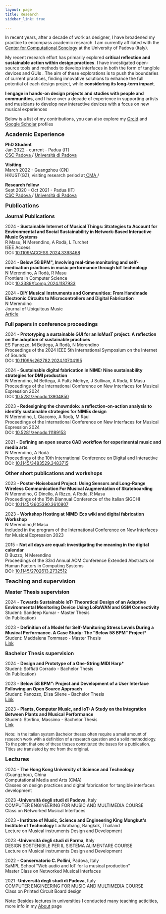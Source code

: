 ```yaml
---
layout: page
title: Research
sidebar_link: true

---
```






<p>

In recent years, after a decade of work as designer, I have broadened my practice to encompass academic research. I am currently affiliated with the <a href="https://csc.dei.unipd.it/" target="_blank">Center for Computational Sonology</a>  at the University of Padova (Italy).
</p>
<p>
My recent research effort has primarily explored <b>critical reflection and sustainable action within design practices</b>. I have investigated open-source tools and methods to develop interfaces in both the form of tangible devices and GUIs . The aim of these explorations is to push the boundaries of current practices, finding innovative solutions to enhance the full potential of each design project, while <b>considering its long-term impact</b>.
</p>
<p>
<b> I engage in hands-on design projects and studies with people and communities</b>, and I have over a decade of experience in supporting artists and musicians to develop new interactive devices with a focus on new musical experiences
</p>
<p>
Below is a list of my contributions, you can also explore my <a href="https://orcid.org/0000-0003-1970-2769" target="_blank">Orcid</a> and <a href="https://scholar.google.com/citations?user=Bl2vmM8AAAAJ&hl=en" target="_blank">Google Scholar</a> profiles
</p> 


<p><font size="4"> <b> Academic Experience</b> </font> </p>

<p>
<b> PhD Student </b> <br>
Jan 2022 - current - Padua (IT)
<br><a href="http://csc.dei.unipd.it/" target="_blank" > CSC Padova </a>/ <a href="https://www.unipd.it/" target="_blank" > Università di Padova </a>

</p>

<p>
<b> Visiting </b> <br>
March 2022 - Guangzhou (CN)
<br> HKUST(GZ), visiting research period at<a href="https://cma.hkust-gz.edu.cn/" target="_blank" > CMA </a>/ <a href="https://www.unipd.it/" target="_blank" >  </a>

</p>

<p>
<b> Research fellow </b> <br>
Sept 2020 - Oct 2021 - Padua (IT)
<br><a href="http://csc.dei.unipd.it/" target="_blank" > CSC Padova </a>/ <a href="https://www.unipd.it/" target="_blank" > Università di Padova </a>

</p>


<p><font size="4"> <b> Publications</b> </font> </p>

<p><font size="3.5"> <b>Journal Publications</b> </font> </p>





<p>
2024 - <b>Sustainable Internet of Musical Things: Strategies to Account for Environmental and Social Sustainability in Network-Based Interactive Music Systems</b><br>
R Masu, N Merendino, A Rodà, L Turchet <br>
IEEE Access <br> DOI: <a href="https://doi.org/10.1109/ACCESS.2024.3393468" target="_blank">10.1109/ACCESS.2024.3393468</a> 
</p>

<p>
2024 -<b> Below 58 BPM", Involving real-time monitoring and self-medication practices in music performance through IoT technology</b><br>
N Merendino, A Rodà, R Masu <br>
Frontiers in Computer Science <br> DOI: <a href="https://doi.org/10.3389/fcomp.2024.1187933" target="_blank">10.3389/fcomp.2024.1187933</a> 
</p>

<p>
2024 -<b> DIY Musical Instruments and Communities: From Handmade Electronic Circuits to Microcontrollers and Digital Fabrication</b><br>
N Merendino <br>
Journal of Ubiquitous Music <br> <a href="https://periodicos.ufes.br/j-ubimus" target="_blank">Article</a> 
</p>



<p><font size="3.5"> <b>Full papers in conference proceedings</b> </font> </p>

<p>
2024 - <b>Prototyping a sustainable GUI for an IoMusT project: A reflection on the adoption of sustainable practices</b><br>
ES Panozzo, M Bettega, A Rodà, N Merendino <br>
Proceedings of the 2024 IEEE 5th International Symposium on the Internet of Sounds
 <br> 
DOI: <a href="https://doi.org/10.1109/is262782.2024.10704195" target="_blank">10.1109/is262782.2024.10704195</a> 
</p>



<p>
2024 -<b> Sustainable digital fabrication in NIME: Nine sustainability strategies for DMI production</b><br>
N Merendino, M Bettega, A Pultz Melbye, J Sullivan, A Rodà, R Masu <br>
Proceedings of the International Conference on New Interfaces for Musical Expression 2024 <br> 
DOI: <a href="https://doi.org/10.5281/zenodo.13904850" target="_blank">10.5281/zenodo.13904850</a> 
</p>



<p>
2023 -<b> Redesigning the chowndolo: a reflection-on-action analysis to identify sustainable strategies for NIMEs design</b><br>
N Merendino, L Giacomo, A Rodà, M Raul <br>
Proceedings of the International Conference on New Interfaces for Musical Expression 2024 <br> DOI: <a href="https://doi.org/10.5281/zenodo.11189153 " target="_blank">10.5281/zenodo.11189153</a>   
</p>

<p>
2021 - <b>Defining an open source CAD workflow for experimental music and media arts</b><br>
N Merendino, A Rodà<br>
Proceedings of the 10th International Conference on Digital and Interactive <br> DOI: <a href=" https://doi.org/10.1145/3483529.3483715" target="_blank">10.1145/3483529.3483715</a>   
</p>

<p><font size="3.5"> <b>Other short publications and workshops </b> </font> </p>

<p>
2023 -<b> Poster-Noiseboard Project: Using Sensors and Long-Range Wireless Communication For Musical Augmentation of Skateboarding</b><br>
N Merendino, G Dinello, A Rizzo, A Rodà, R Masu <br>
Proceedings of the 15th Biannual Conference of the Italian SIGCHI <br> DOI:  <a href="https://doi.org/10.1145/3605390.3610807" target="_blank">10.1145/3605390.3610807</a>  
</p>

<p>
2023 -<b> Workshop Hosting at NIME: Eco wiki and digital fabrication Workshop</b><br>
N Merendino,R Masu <br>
Included in the program of the International Conference on New Interfaces for Musical Expression 2023
 
</p>

<p>
2015 - <b>Not all days are equal: investigating the meaning in the digital calendar </b><br>
D Buzzo, N Merendino <br>
Proceedings of the 33rd Annual ACM Conference Extended Abstracts on Human Factors in Computing Systems <br> DOI: <a href=" https://doi.org/10.1145/2702613.2732512" target="_blank">10.1145/2702613.2732512</a>   
</p>



<p><font size="4"> <b>Teaching and supervision </b> </font> </p>

<p><font size="3.5"> <b>Master Thesis supervision</b> </font> </p>

<p>
2024 - <b>Towards Sustainable IoT: Theoretical Design of an Adaptive Environmental Monitoring Device Using LoRaWAN and GSM Connectivity</b> <br>
Student: Sandeep Kumar - Master Thesis <br>
(In Publication)
</p>

<p>
2023 - <b>Definition of a Model for Self-Monitoring Stress Levels During a Musical Performance. A Case Study: The "Below 58 BPM" Project*</b> <br>
Student: Maddalena Tommaso - Master Thesis <br>
<a href=" https://thesis.unipd.it/handle/20.500.12608/60405" target="_blank">Link</a>   
</p>

<p><font size="3.5"> <b>Bachelor Thesis supervision</b> </font> </p>

<p>
2024 - <b>Design and Prototype of a One-String MIDI Harp*</b> <br>
Student: Soffiati Corrado - Bachelor Thesis <br>
(In Publication)
</p>

<p>
2023 - <b>Below 58 BPM": Project and Development of a User Interface Following an Open Source Approach</b> <br>
Student: Panozzo, Elisa Silene - Bachelor Thesis <br>
<a href=" https://thesis.unipd.it/handle/20.500.12608/52974" target="_blank">Link</a>   
</p>


<p>
2023 - <b>Plants, Computer Music, and IoT: A Study on the Integration Between Plants and Musical Performance </b><br>
Student: Sterlino, Massimo - Bachelor Thesis <br>
<a href=" https://thesis.unipd.it/handle/20.500.12608/57110" target="_blank">Link</a>   
</p>

<p> <font size="2">
Note: In the Italian system Bachelor theses often require a small amount of research work with a definition of a research question and a solid methodology. To the point that one of these theses constituted the bases for a publication. Titles are translated by me from the original.</font>
</p>




<p><font size="4"> <b>Lectures</b> </font> </p>

<p>
2024 - <b>The Hong Kong University of Science and Technology</b> (Guangzhou), China<br>
Computational Media and Arts (CMA) <br>
Classes on design practices and digital fabrication for tangible interfaces development 
</p>

<p>
2023 -<b>Università degli studi di Padova</b>, Italy <br>
COMPUTER ENGINEERING FOR MUSIC AND MULTIMEDIA COURSE<br>
Class on Networked Musical Interfaces
</p>

<p>
2023 -<b> Institute of Music, Science and Engineering King Mongkut's Institute of Technology</b> Ladkrabang, Bangkok, Thailand<br>
Lecture on Musical instruments Design and Development<br>
</p>

<p>
2023 -<b>Università degli studi di Parma</b>, Italy <br>
DESIGN SOSTENIBILE PER IL SISTEMA ALIMENTARE COURSE<br>
Lecture on Musical instruments Design and Development
</p>

<p>
2022 - <b>Conservatorio C. Pollini</b>, Padova, Italy<br>
SaMPL School "Web audio and IoT for la musical production" <br>
Master Class on Networked Musical Interfaces
</p>

<p>
2021 -<b>Università degli studi di Padova</b>, Italy <br>
COMPUTER ENGINEERING FOR MUSIC AND MULTIMEDIA COURSE<br>
Class on Printed Circuit Board design 
</p>

Note: Besides lectures in universities I conducted many teaching acticities, more info in my <a href=" https://chihauccisoilconte.eu/3about.html" target="_blank">About</a> page 



















<p> <br> <p>

